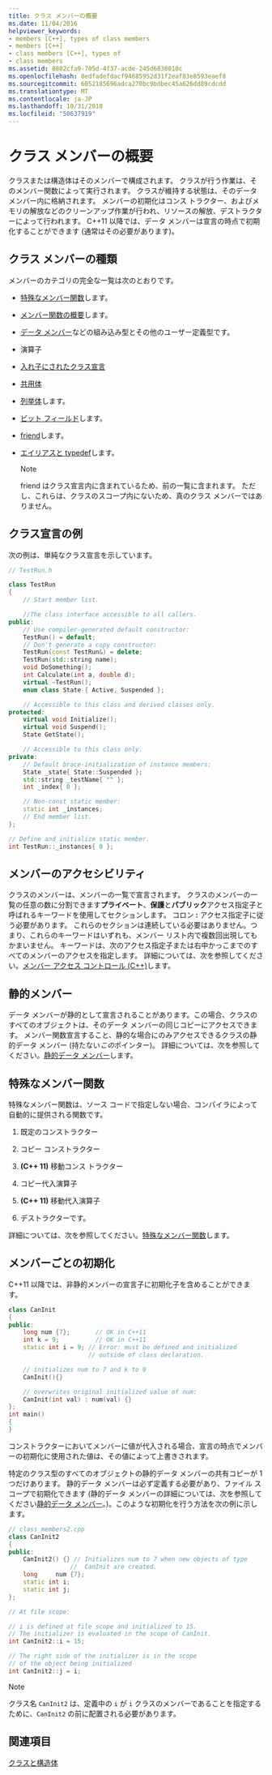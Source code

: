 ```yaml
---
title: クラス メンバーの概要
ms.date: 11/04/2016
helpviewer_keywords:
- members [C++], types of class members
- members [C++]
- class members [C++], types of
- class members
ms.assetid: 8802cfa9-705d-4f37-acde-245d6838010c
ms.openlocfilehash: 8edfadefdacf94685952d31f2eaf83e8593eaef8
ms.sourcegitcommit: 6052185696adca270bc9bdbec45a626dd89cdcdd
ms.translationtype: MT
ms.contentlocale: ja-JP
ms.lasthandoff: 10/31/2018
ms.locfileid: "50637919"
---
```

# <a name="class-member-overview"></a>クラス メンバーの概要

クラスまたは構造体はそのメンバーで構成されます。 クラスが行う作業は、そのメンバー関数によって実行されます。 クラスが維持する状態は、そのデータ メンバー内に格納されます。 メンバーの初期化はコンス トラクター、およびメモリの解放などのクリーンアップ作業が行われ、リソースの解放、デストラクターによって行われます。 C++11 以降では、データ メンバーは宣言の時点で初期化することができます (通常はその必要があります)。

## <a name="kinds-of-class-members"></a>クラス メンバーの種類

メンバーのカテゴリの完全な一覧は次のとおりです。

- [特殊なメンバー関数](special-member-functions.md)します。

- [メンバー関数の概要](overview-of-member-functions.md)します。

- [データ メンバー](static-members-cpp.md)などの組み込み型とその他のユーザー定義型です。

- 演算子

- [入れ子にされたクラス宣言](nested-class-declarations.md)

- [共用体](unions.md)

- [列挙体](../cpp/enumerations-cpp.md)します。

- [ビット フィールド](../cpp/cpp-bit-fields.md)します。

- [friend](../cpp/friend-cpp.md)します。

- [エイリアスと typedef](../cpp/aliases-and-typedefs-cpp.md)します。

    > [!NOTE]
    >  friend はクラス宣言内に含まれているため、前の一覧に含まれます。 ただし、これらは、クラスのスコープ内にないため、真のクラス メンバーではありません。

## <a name="example-class-declaration"></a>クラス宣言の例

次の例は、単純なクラス宣言を示しています。

```cpp
// TestRun.h

class TestRun
{
    // Start member list.

    //The class interface accessible to all callers.
public:
    // Use compiler-generated default constructor:
    TestRun() = default;
    // Don't generate a copy constructor:
    TestRun(const TestRun&) = delete;
    TestRun(std::string name);
    void DoSomething();
    int Calculate(int a, double d);
    virtual ~TestRun();
    enum class State { Active, Suspended };

    // Accessible to this class and derived classes only.
protected:
    virtual void Initialize();
    virtual void Suspend();
    State GetState();

    // Accessible to this class only.
private:
    // Default brace-initialization of instance members:
    State _state{ State::Suspended };
    std::string _testName{ "" };
    int _index{ 0 };

    // Non-const static member:
    static int _instances;
    // End member list.
};

// Define and initialize static member.
int TestRun::_instances{ 0 };
```

## <a name="member-accessibility"></a>メンバーのアクセシビリティ

クラスのメンバーは、メンバーの一覧で宣言されます。 クラスのメンバーの一覧の任意の数に分割できます**プライベート**、**保護**と**パブリック**アクセス指定子と呼ばれるキーワードを使用してセクションします。  コロン **:** アクセス指定子に従う必要があります。  これらのセクションは連続している必要はありません。つまり、これらのキーワードはいずれも、メンバー リスト内で複数回出現してもかまいません。  キーワードは、次のアクセス指定子または右中かっこまでのすべてのメンバーのアクセスを指定します。 詳細については、次を参照してください。[メンバー アクセス コントロール (C++)](../cpp/member-access-control-cpp.md)します。

## <a name="static-members"></a>静的メンバー

データ メンバーが静的として宣言されることがあります。この場合、クラスのすべてのオブジェクトは、そのデータ メンバーの同じコピーにアクセスできます。 メンバー関数宣言すること、静的な場合にのみアクセスできるクラスの静的データ メンバー (持たない*この*ポインター)。 詳細については、次を参照してください。[静的データ メンバー](../cpp/static-members-cpp.md)します。

## <a name="special-member-functions"></a>特殊なメンバー関数

特殊なメンバー関数は、ソース コードで指定しない場合、コンパイラによって自動的に提供される関数です。

1. 既定のコンストラクター

1. コピー コンストラクター

1. **(C++ 11)** 移動コンス トラクター

1. コピー代入演算子

1. **(C++ 11)** 移動代入演算子

1. デストラクターです。

詳細については、次を参照してください。[特殊なメンバー関数](../cpp/special-member-functions.md)します。

## <a name="memberwise-initialization"></a>メンバーごとの初期化

C++11 以降では、非静的メンバーの宣言子に初期化子を含めることができます。

```cpp
class CanInit
{
public:
    long num {7};       // OK in C++11
    int k = 9;          // OK in C++11
    static int i = 9; // Error: must be defined and initialized
                      // outside of class declaration.

    // initializes num to 7 and k to 9
    CanInit(){}

    // overwrites original initialized value of num:
    CanInit(int val) : num(val) {}
};
int main()
{
}
```

コンストラクターにおいてメンバーに値が代入される場合、宣言の時点でメンバーの初期化に使用された値は、その値によって上書きされます。

特定のクラス型のすべてのオブジェクトの静的データ メンバーの共有コピーが 1 つだけあります。 静的データ メンバーは必ず定義する必要があり、ファイル スコープで初期化できます (静的データ メンバーの詳細については、次を参照してください[静的データ メンバー](../cpp/static-members-cpp.md)。)。このような初期化を行う方法を次の例に示します。

```cpp
// class_members2.cpp
class CanInit2
{
public:
    CanInit2() {} // Initializes num to 7 when new objects of type
                 //  CanInit are created.
    long     num {7};
    static int i;
    static int j;
};

// At file scope:

// i is defined at file scope and initialized to 15.
// The initializer is evaluated in the scope of CanInit.
int CanInit2::i = 15;

// The right side of the initializer is in the scope
// of the object being initialized
int CanInit2::j = i;
```

> [!NOTE]
>  クラス名 `CanInit2` は、定義中の `i` が `i` クラスのメンバーであることを指定するために、`CanInit2` の前に配置される必要があります。

## <a name="see-also"></a>関連項目

[クラスと構造体](../cpp/classes-and-structs-cpp.md)
